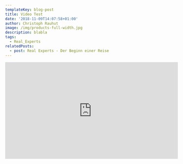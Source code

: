 ```yaml
---
templateKey: blog-post
title: Video Test
date: '2018-11-09T14:07:58+01:00'
author: Christoph Rauhut
image: /img/products-full-width.jpg
description: blabla
tags:
  - Real_Experts
relatedPosts:
  - post: Real Experts - Der Beginn einer Reise
---
```

<iframe width="560" height="315" src="https://www.youtube-nocookie.com/embed/hrPdzhdRRXo" frameborder="0" allow="accelerometer; autoplay; encrypted-media; gyroscope; picture-in-picture" allowfullscreen></iframe>

